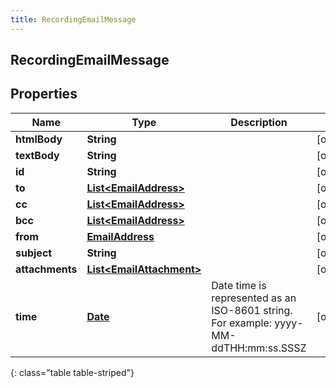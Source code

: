 ```yaml
---
title: RecordingEmailMessage
---
```

## RecordingEmailMessage


## Properties

| Name | Type | Description | Notes |
| ------------ | ------------- | ------------- | ------------- |
| **htmlBody** | **String** |  |  [optional] |
| **textBody** | **String** |  |  [optional] |
| **id** | **String** |  |  [optional] |
| **to** | [**List&lt;EmailAddress&gt;**](EmailAddress.html) |  |  [optional] |
| **cc** | [**List&lt;EmailAddress&gt;**](EmailAddress.html) |  |  [optional] |
| **bcc** | [**List&lt;EmailAddress&gt;**](EmailAddress.html) |  |  [optional] |
| **from** | [**EmailAddress**](EmailAddress.html) |  |  [optional] |
| **subject** | **String** |  |  [optional] |
| **attachments** | [**List&lt;EmailAttachment&gt;**](EmailAttachment.html) |  |  [optional] |
| **time** | [**Date**](Date.html) | Date time is represented as an ISO-8601 string. For example: yyyy-MM-ddTHH:mm:ss.SSSZ |  [optional] |
{: class="table table-striped"}



